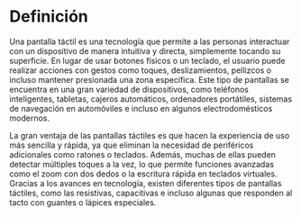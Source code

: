 # Definición

Una pantalla táctil es una tecnología que permite a las personas interactuar con un dispositivo de manera intuitiva y directa, simplemente tocando su superficie. En lugar de usar botones físicos o un teclado, el usuario puede realizar acciones con gestos como toques, deslizamientos, pellizcos o incluso mantener presionada una zona específica. Este tipo de pantallas se encuentra en una gran variedad de dispositivos, como teléfonos inteligentes, tabletas, cajeros automáticos, ordenadores portátiles, sistemas de navegación en automóviles e incluso en algunos electrodomésticos modernos.  

La gran ventaja de las pantallas táctiles es que hacen la experiencia de uso más sencilla y rápida, ya que eliminan la necesidad de periféricos adicionales como ratones o teclados. Además, muchas de ellas pueden detectar múltiples toques a la vez, lo que permite funciones avanzadas como el zoom con dos dedos o la escritura rápida en teclados virtuales. Gracias a los avances en tecnología, existen diferentes tipos de pantallas táctiles, como las resistivas, capacitivas e incluso algunas que responden al tacto con guantes o lápices especiales.  

